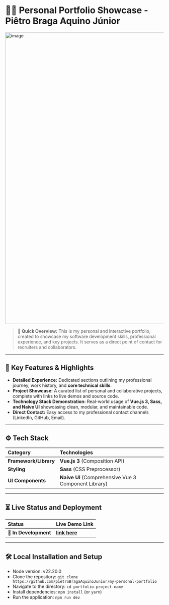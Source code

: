 # 🧑‍💻 Personal Portfolio Showcase - Piêtro Braga Aquino Júnior

<div>
  <img width="1617" height="924" alt="image" src="https://github.com/user-attachments/assets/1db55ae8-ff35-4029-8bf6-b1e7e5837c54" />
</div>



> **💬 Quick Overview:** This is my personal and interactive portfolio, created to showcase my software development skills, professional experience, and key projects. It serves as a direct point of contact for recruiters and collaborators.

---

## 🧩 Key Features & Highlights

* **Detailed Experience:** Dedicated sections outlining my professional journey, work history, and **core technical skills**.
* **Project Showcase:** A curated list of personal and collaborative projects, complete with links to live demos and source code.
* **Technology Stack Demonstration:** Real-world usage of **Vue.js 3, Sass, and Naive UI** showcasing clean, modular, and maintainable code.
* **Direct Contact:** Easy access to my professional contact channels (LinkedIn, GitHub, Email).

---

## ⚙️ Tech Stack

| Category | Technologies |
| :--- | :--- |
| **Framework/Library** | **Vue.js 3** (Composition API) |
| **Styling** | **Sass** (CSS Preprocessor) |
| **UI Components** | **Naive UI** (Comprehensive Vue 3 Component Library) |

---

## ⏳ Live Status and Deployment

| Status | Live Demo Link |
| :--- | :--- |
| 🚧 **In Development** | **[link here](www.google.com)** |

---

## 🛠 Local Installation and Setup
- Node version: v22.20.0
- Clone the repository: `git clone https://github.com/pietroBragaAquinoJunior/my-personal-portfolio`
- Navigate to the directory: `cd portfolio-project-name`
- Install dependencies: `npm install` (or `yarn`)
- Run the application: `npm run dev`
